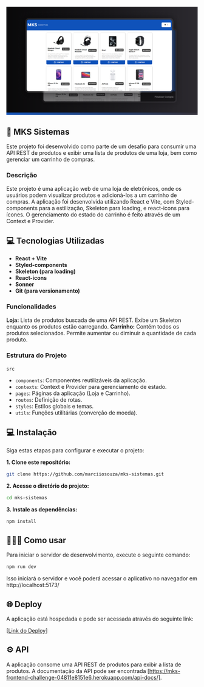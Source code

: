 ![Cover](./.github/thumbnail.png)

## 🚀 MKS Sistemas

Este projeto foi desenvolvido como parte de um desafio para consumir uma API REST de produtos e exibir uma lista de produtos de uma loja, bem como gerenciar um carrinho de compras.

### Descrição

Este projeto é uma aplicação web de uma loja de eletrônicos, onde os usuários podem visualizar produtos e adicioná-los a um carrinho de compras. A aplicação foi desenvolvida utilizando React e Vite, com Styled-components para a estilização, Skeleton para loading, e react-icons para ícones. O gerenciamento do estado do carrinho é feito através de um Context e Provider.

## 💻 Tecnologias Utilizadas

- **React + Vite**
- **Styled-components**
- **Skeleton (para loading)**
- **React-icons**
- **Sonner**
- **Git (para versionamento)**

### Funcionalidades

**Loja:** Lista de produtos buscada de uma API REST.
Exibe um Skeleton enquanto os produtos estão carregando.
**Carrinho:** Contém todos os produtos selecionados.
Permite aumentar ou diminuir a quantidade de cada produto.

### Estrutura do Projeto

`src`
* `components`: Componentes reutilizáveis da aplicação.
* `contexts`: Context e Provider para gerenciamento de estado.
* `pages`: Páginas da aplicação (Loja e Carrinho).
* `routes`: Definição de rotas.
* `styles`: Estilos globais e temas.
* `utils`: Funções utilitárias (converção de moeda).


## 💻 Instalação

Siga estas etapas para configurar e executar o projeto:

**1. Clone este repositório:**

```bash
git clone https://github.com/marciiosouza/mks-sistemas.git
```

**2. Acesse o diretório do projeto:**

```bash
cd mks-sistemas
```

**3. Instale as dependências:**

```bash
npm install
```

## 👨🏽‍💻 Como usar

Para iniciar o servidor de desenvolvimento, execute o seguinte comando:

```bash
npm run dev
```

Isso iniciará o servidor e você poderá acessar o aplicativo no navegador em http://localhost:5173/

## 🌐 Deploy
A aplicação está hospedada e pode ser acessada através do seguinte link:

[[Link do Deploy](https://mks-sistemas-pi.vercel.app/)]

## ⚙️ API
A aplicação consome uma API REST de produtos para exibir a lista de produtos. 
A documentação da API pode ser encontrada [https://mks-frontend-challenge-04811e8151e6.herokuapp.com/api-docs/].
